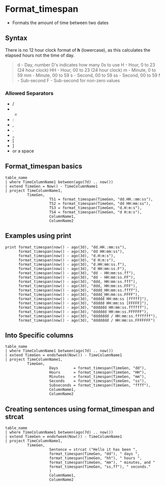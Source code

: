 # Format_timespan

- Formats the amount of time between two dates

## Syntax

There is no 12 hour clock format of **h** (lowercase), as this calculates the elapsed hours not the time of day.

>d  - Day, number D's indicates how many 0s to use
>H  - Hour, 0 to 23 (24 hour clock)
>HH - Hour, 00 to 23 (24 hour clock)
>m  - Minute, 0 to 59
>mm - Minute, 00 to 59
>s  - Second, 00 to 59
>ss - Second, 00 to 59
>f  - Sub-second
>F  - Sub-second for non-zero values

### Allowed Separators

- /
- -
- :
- ,
- .
- _
- [
- ]
- or a space

## Format_timespan basics

```KQL
table_name
| where TimeColumnName1 between(ago(7d) .. now())
| extend TimeGen = Now() - TimeColumnName1
| project TimeColumnName1,
          TimeGen,
					TS1 = format_timespan(TimeGen, "dd.HH.:mm:ss"),
					TS2 = format_timespan(TimeGen, "dd HH:mm:ss"),
					TS3 = format_timespan(TimeGen, "d.H:m:s"),
					TS4 = format_timespan(TimeGen, "d H:m:s"),
					ColumnName1,
					ColumnName2
```

## Examples using print

```KQL
print format_timespan(now() - ago(3d), "dd.HH.:mm:ss"),
      format_timespan(now() - ago(3d), "dd HH:mm:ss"),
      format_timespan(now() - ago(3d), "d.H:m:s"),
      format_timespan(now() - ago(3d), "d H:m:s"),
      format_timespan(now() - ago(3d), "d.HH:mm:ss.f"),
      format_timespan(now() - ago(3d), "d HH:mm:ss.F"),
      format_timespan(now() - ago(3d), "dd - HH:mm:ss.ff"),
      format_timespan(now() - ago(3d), "dd - HH:mm:ss.FF"),
      format_timespan(now() - ago(3d), "ddd, HH:mm:ss.fff"),
      format_timespan(now() - ago(3d), "ddd, HH:mm:ss.FFF"),
      format_timespan(now() - ago(3d), "dddd_HH:mm:ss.ffff"),
      format_timespan(now() - ago(3d), "dddd_HH:mm:ss.FFFF"),
      format_timespan(now() - ago(3d), "ddddd HH:mm:ss [fffff]"),
      format_timespan(now() - ago(3d), "ddddd HH:mm:ss [FFFFF]"),
      format_timespan(now() - ago(3d), "dddddd HH:mm:ss.ffffff"),
      format_timespan(now() - ago(3d), "dddddd HH:mm:ss.FFFFFF"),
      format_timespan(now() - ago(3d), "ddddddd / HH:mm:ss.fffffff"),
      format_timespan(now() - ago(3d), "ddddddd / HH:mm:ss.FFFFFFF")
```

## Into Specific columns

```KQL
table_name
| where TimeColumnName1 between(ago(7d) .. now())
| extend TimeGen = endofweek(Now()) - TimeColumnName1
| project TimeColumnName1,
          TimeGen,
					Days       = format_timespan(TimeGen, "dd"),
					Hours      = format_timespan(TimeGen, "HH"),
					Minutes    = format_timespan(TimeGen, "mm"),
					Seconds    = format_timespan(TimeGen, "ss"),
					Subseconds = format_timespan(TimeGen, "ffff"),
					ColumnName1,
					ColumnName2
```

## Creating sentences using format_timespan and strcat

```KQL
table_name
| where TimeColumnName1 between(ago(7d) .. now())
| extend TimeGen = endofweek(Now()) - TimeColumnName1
| project TimeColumnName1,
          TimeGen,
					Sentence = strcat ("Hello it has been ",
					format_timespan(TimeGen, "dd"), " days ",
					format_timespan(TimeGen, "hh"), " hours ",
					format_timespan(TimeGen, "mm"), " minutes, and "
					format_timespan(TimeGen, "ss,ff"), " seconds."
					)
					ColumnName1,
					ColumnName2
```

